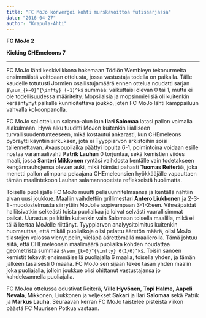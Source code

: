 ```yaml
---
title: "FC MoJo konvergoi kohti murskavoittoa futissarjassa"
date: "2016-04-27"
author: "Krapula-Ahti"
---
```


**FC MoJo                             2**

**Kicking CHEmeleons    7**

* * *

FC MoJo lähti keskiviikkona hakemaan Töölön Wembleyn tekonurmelta ensimmäistä voittoaan ottelusta, jossa vastustaja todella on paikalla. Tälle kaudelle totutusti Jormien osallistujamäärä ennen ottelua noudatti sarjan `$\sum_{k=0}^{\infty} (-1)^k$` summaa: vaikuttaisi olevan 0 tai 1, mutta ei ole todellisuudessa määritelty. Mopsilaisia ja mopsinmielisiä oli kuitenkin kerääntynyt paikalle kunnioitettava joukko, joten FC MoJo lähti kamppailuun vahvalla kokoonpanolla.

FC MoJo sai otteluun salama-alun kun **Ilari Salomaa** latasi pallon voimalla alakulmaan. Hyvä alku tuuditti MoJon kuitenkin liialliseen turvallisuudentunteeseen, mikä kostautui ankarasti, kun CHEmeleons pyöräytti käyntiin sirkuksen, jota ei Tyyppiarvon arkistoihin soisi tallennettavan. Avauspuoliaika päättyi lopulta 6-1, poimintoina voidaan esille nostaa varamaalivahti **Patrik Lauha**n 0 torjuntaa, sekä kemistien viides maali, jossa **Santeri Mikkonen** ryntäsi vaihdosta kentälle vain todetakseen kengännauhojensa olevan auki, mikä hämäsi pahasti **Tuomas Reiterä**ä, joka menetti pallon alimpana pelaajana CHEmeleonsien hyökkääjälle vapauttaen tämän maalintekoon Lauhan salamannopeista reflekseistä huolimatta.

Toiselle puoliajalle FC MoJo muutti pelisuunnitelmaansa ja kentällä nähtiin aivan uusi joukkue. Maaliin vaihdettiin grillimestari **Antero Liukkonen** ja 2-3-1 -muodostelmasta siirryttiin MoJolle sopivampaan 3-1-2:een. Vihreäpaidat hallitsivatkin selkeästi toista puoliaikaa ja loivat selvästi vaarallisimmat paikat. Uurastus palkittiin kuitenkin vain Salomaan toisella maalilla, mikä ei tällä kertaa MoJolle riittänyt. Tyyppiarvon analyysitoimitus kuitenkin huomauttaa, että mikäli puoliaikoja olisi pelattu ääretön määrä, olisi MoJo tilastojen valossa vienyt pelin, vieläpä äärettömällä maalierolla. Tämä johtuu siitä, että CHEmeleonsin maalimäärä puoliaika kohden noudattaa geometrista summaa `$\sum_{k=0}^{\infty} 6(1/6)^k$`. Toisin sanoen kemistit tekevät ensimmäisellä puoliajalla 6 maalia, toisella yhden, ja tämän jälkeen tasaisesti 0 maalia. FC MoJo sen sijaan tekee tasan yhden maalin joka puoliajalla, jolloin joukkue olisi ohittanut vastustajansa jo kahdeksannella puoliajalla.

FC MoJoa ottelussa edustivat Reiterä, **Ville Hyvönen**, **Topi Halme**, **Aapeli Nevala**, Mikkonen, Liukkonen ja veljekset **Sakari** ja Ilari **Salomaa** sekä Patrik ja **Markus Lauha**. Seuraavan kerran FC MoJo taistelee pisteistä viikon päästä FC Muurisen Potkua vastaan.
